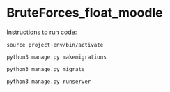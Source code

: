 # BruteForces_float_moodle
Instructions to run code:

```source project-env/bin/activate```

```python3 manage.py makemigrations```

```python3 manage.py migrate```

```python3 manage.py runserver```
